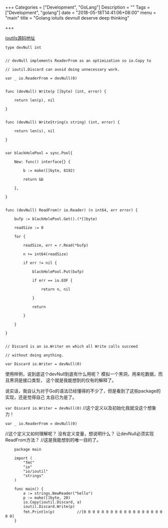 +++
Categories = ["Development", "GoLang"]
Description = ""
Tags = ["Development", "golang"]
date = "2018-05-18T14:41:06+08:00"
menu = "main"
title = "Golang iotuils devnull deserve deep thinking"

+++


[ioutils源码地址](https://golang.org/src/io/ioutil/ioutil.go)

```
type devNull int


// devNull implements ReaderFrom as an optimization so io.Copy to

// ioutil.Discard can avoid doing unnecessary work.

var _ io.ReaderFrom = devNull(0)


func (devNull) Write(p []byte) (int, error) {

	return len(p), nil

}


func (devNull) WriteString(s string) (int, error) {

	return len(s), nil

}


var blackHolePool = sync.Pool{

	New: func() interface{} {

		b := make([]byte, 8192)

		return &b

	},

}


func (devNull) ReadFrom(r io.Reader) (n int64, err error) {

	bufp := blackHolePool.Get().(*[]byte)

	readSize := 0

	for {

		readSize, err = r.Read(*bufp)

		n += int64(readSize)

		if err != nil {

			blackHolePool.Put(bufp)

			if err == io.EOF {

				return n, nil

			}

			return

		}

	}

}


// Discard is an io.Writer on which all Write calls succeed

// without doing anything.

var Discard io.Writer = devNull(0)
```

使用样例，说到底这个devNull到底有什么用呢？ 模拟一个黑洞，用来吃数据，而且黑洞是接口类型，
这个就是我能想到的仅有的解释了。


说实话，我自认为对于Go的语法已经懂得的不少了，但是看到了这些package的实现，还是觉得自己
太自已为是了。

`var Discard io.Writer = devNull(0)`  //这个定义以及初始化我就没这个想象力！

`var _ io.ReaderFrom = devNull(0) `

//这个定义又如何理解呢？ 没有定义变量，想说明什么？ 让devNull必须实现ReadFrom方法？
//这是我能想到的唯一目的了。


```
    package main  
      
    import (  
        "fmt"  
        "io"  
        "io/ioutil"  
        "strings"  
    )  
      
    func main() {  
        a := strings.NewReader("hello")  
        p := make([]byte, 20)  
        io.Copy(ioutil.Discard, a)  
        ioutil.Discard.Write(p)  
        fmt.Println(p)　　　　　　//[0 0 0 0 0 0 0 0 0 0 0 0 0 0 0 0 0 0 0 0]  
    }  
```
